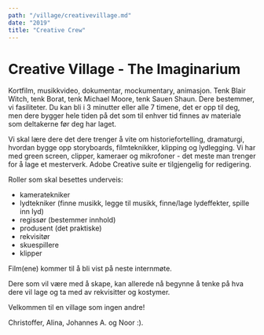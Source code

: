 ```yaml
---
path: "/village/creativevillage.md"
date: "2019"
title: "Creative Crew"
---
```


# Creative Village - The Imaginarium


Kortfilm, musikkvideo, dokumentar, mockumentary, animasjon. Tenk Blair Witch, tenk Borat, tenk Michael Moore, tenk Sauen Shaun. Dere bestemmer, vi fasiliteter. Du kan bli i 3 minutter eller alle 7 timene, det er opp til deg, men dere bygger hele tiden på det som til enhver tid finnes av materiale som deltakerne før deg har laget. 


Vi skal lære dere det dere trenger å vite om historiefortelling, dramaturgi, hvordan bygge opp storyboards, filmteknikker, klipping og lydlegging. Vi har med green screen, clipper, kameraer og mikrofoner - det meste man trenger for å lage et mesterverk. Adobe Creative suite er tilgjengelig for redigering.

Roller som skal besettes underveis:
* kameratekniker
* lydtekniker (finne musikk, legge til musikk, finne/lage lydeffekter, spille inn lyd) 
* regissør (bestemmer innhold)
* produsent (det praktiske)
* rekvisitør 
* skuespillere
* klipper


Film(ene) kommer til å bli vist på neste internmøte.


Dere som vil være med å skape, kan allerede nå begynne å tenke på hva dere vil lage og ta med av rekvisitter og kostymer.


Velkommen til en village som ingen andre! 


Christoffer, Alina, Johannes A. og Noor :).

